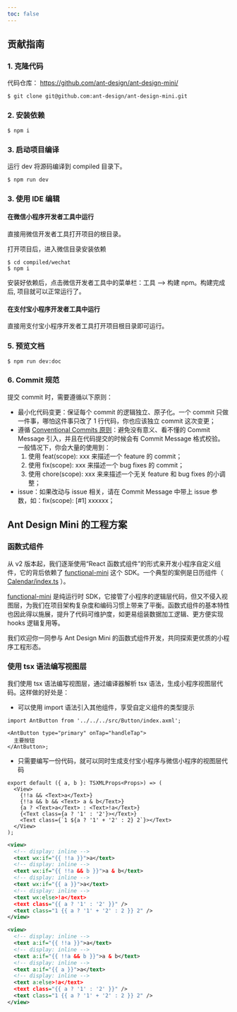 ```yaml
---
toc: false
---
```


## 贡献指南

### 1. 克隆代码

代码仓库： https://github.com/ant-design/ant-design-mini/

```
$ git clone git@github.com:ant-design/ant-design-mini.git
```

### 2. 安装依赖

```
$ npm i
```

### 3. 启动项目编译

运行 dev 将源码编译到 compiled 目录下。

```
$ npm run dev
```

### 3. 使用 IDE 编辑

#### 在微信小程序开发者工具中运行

直接用微信开发者工具打开项目的根目录。

打开项目后，进入微信目录安装依赖

```
$ cd compiled/wechat
$ npm i
```

安装好依赖后，点击微信开发者工具中的菜单栏：工具 --> 构建 npm。构建完成后, 项目就可以正常运行了。

#### 在支付宝小程序开发者工具中运行

直接用支付宝小程序开发者工具打开项目根目录即可运行。

### 5. 预览文档

```
$ npm run dev:doc
```

### 6. Commit 规范

提交 commit 时，需要遵循以下原则：

- 最小化代码变更：保证每个 commit 的逻辑独立、原子化。一个 commit 只做一件事，哪怕这件事只改了 1 行代码，你也应该独立 commit 这次变更；
- 遵循 [Conventional Commits 原则](https://www.conventionalcommits.org/zh-hans/v1.0.0/)：避免没有意义、看不懂的 Commit Message 引入，并且在代码提交的时候会有 Commit Message 格式校验。一般情况下，你会大量的使用到：
  1. 使用 feat(scope): xxx 来描述一个 feature 的 commit；
  2. 使用 fix(scope): xxx 来描述一个 bug fixes 的 commit；
  3. 使用 chore(scope): xxx 来来描述一个无关 feature 和 bug fixes 的小调整；
- issue：如果改动与 issue 相关，请在 Commit Message 中带上 issue 参数，如：fix(scope): [#1] xxxxxx；

## Ant Design Mini 的工程方案

### 函数式组件

从 v2 版本起，我们逐渐使用“React 函数式组件”的形式来开发小程序自定义组件，它的背后依赖了 [functional-mini](https://github.com/ant-design/functional-mini) 这个 SDK。一个典型的案例是日历组件（ [Calendar/index.ts](https://github.com/ant-design/ant-design-mini/blob/master/src/Calendar/index.ts) ）。

[functional-mini](https://github.com/ant-design/functional-mini) 是纯运行时 SDK，它接管了小程序的逻辑层代码，但又不侵入视图层，为我们在项目架构复杂度和编码习惯上带来了平衡。函数式组件的基本特性也因此得以施展，提升了代码可维护度，如更易组装数据加工逻辑、更方便实现 hooks 逻辑复用等。

我们欢迎你一同参与 Ant Design Mini 的函数式组件开发，共同探索更优质的小程序工程形态。

### 使用 tsx 语法编写视图层

我们使用 tsx 语法编写视图层，通过编译器解析 tsx 语法，生成小程序视图层代码。这样做的好处是：

- 可以使用 import 语法引入其他组件，享受自定义组件的类型提示

```tsx | pure
import AntButton from '../../../src/Button/index.axml';

<AntButton type="primary" onTap="handleTap">
  主要按钮
</AntButton>;
```

- 只需要编写一份代码，就可以同时生成支付宝小程序与微信小程序的视图层代码

```tsx | pure
export default ({ a, b }: TSXMLProps<Props>) => (
  <View>
    {!!a && <Text>a</Text>}
    {!!a && b && <Text> a & b</Text>}
    {a ? <Text>a</Text> : <Text>!a</Text>}
    {<Text class={a ? '1' : '2'}></Text>}
    <Text class={`1 ${a ? '1' + '2' : 2} 2`}></Text>
  </View>
);
```

```xml
<view>
  <!-- display: inline -->
  <text wx:if="{{ !!a }}">a</text>
  <!-- display: inline -->
  <text wx:if="{{ !!a && b }}">a & b</text>
  <!-- display: inline -->
  <text wx:if="{{ a }}">a</text>
  <!-- display: inline -->
  <text wx:else>!a</text>
  <text class="{{ a ? '1' : '2' }}" />
  <text class="1 {{ a ? '1' + '2' : 2 }} 2" />
</view>
```

```xml
<view>
  <!-- display: inline -->
  <text a:if="{{ !!a }}">a</text>
  <!-- display: inline -->
  <text a:if="{{ !!a && b }}">a & b</text>
  <!-- display: inline -->
  <text a:if="{{ a }}">a</text>
  <!-- display: inline -->
  <text a:else>!a</text>
  <text class="{{ a ? '1' : '2' }}" />
  <text class="1 {{ a ? '1' + '2' : 2 }} 2" />
</view>
```
